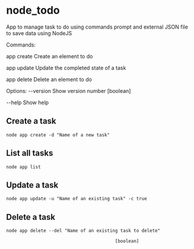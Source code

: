 # node_todo
App to manage task to do using commands prompt and external JSON file to save data using NodeJS


Commands:

  app create  Create an element to do
  
  app update  Update the completed state of a task
  
  app delete  Delete an element to do
  

Options:
  --version  Show version number           [boolean]
  
  --help     Show help    



## Create a task
```
node app create -d "Name of a new task"
```


## List all tasks

```
node app list
```


## Update a task

```
node app update -u "Name of an existing task" -c true
```


## Delete a task

```
node app delete --del "Name of an existing task to delete" 
```

                                             [boolean]
